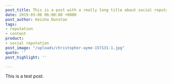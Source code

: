 ```yaml
---
post_title: This is a post with a really long title about social reputation
date: 2019-03-06 06:00:00 +0000
post_author: Keisha Dunstan
tags:
- reputation
- content
product:
- social reputation
post_image: "/uploads/christopher-ayme-157131-1.jpg"
quote: ''
post_highlight: ''

---
```

This is a test post.